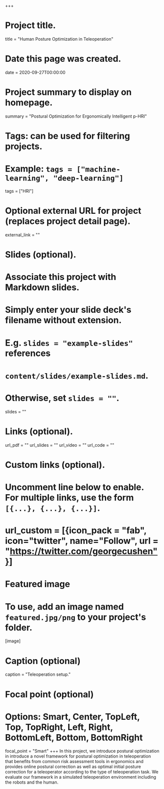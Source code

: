 +++
# Project title.
title = "Human Posture Optimization in Teleoperation"

# Date this page was created.
date = 2020-09-27T00:00:00

# Project summary to display on homepage.
summary = "Postural Optimization for Ergonomically Intelligent p-HRI"
# Tags: can be used for filtering projects.
# Example: `tags = ["machine-learning", "deep-learning"]`
tags = ["HRI"]

# Optional external URL for project (replaces project detail page).
external_link = ""

# Slides (optional).
#   Associate this project with Markdown slides.
#   Simply enter your slide deck's filename without extension.
#   E.g. `slides = "example-slides"` references
#   `content/slides/example-slides.md`.
#   Otherwise, set `slides = ""`.
slides = ""


# Links (optional).
url_pdf = ""
url_slides = ""
url_video = ""
url_code = ""

# Custom links (optional).
#   Uncomment line below to enable. For multiple links, use the form `[{...}, {...}, {...}]`.
#   url_custom = [{icon_pack = "fab", icon="twitter", name="Follow", url = "https://twitter.com/georgecushen"}]

# Featured image
# To use, add an image named `featured.jpg/png` to your project's folder.
[image]
  # Caption (optional)
  caption = "Teleoperation setup."

  # Focal point (optional)
  # Options: Smart, Center, TopLeft, Top, TopRight, Left, Right, BottomLeft, Bottom, BottomRight
  focal_point = "Smart"
+++
In  this  project,  we introduce postural optimization in  introduce  a  novel  framework for  postural  optimization  in  teleoperation  that  benefits  from common  risk  assessment  tools  in  ergonomics  and  provides online postural correction as well as optimal initial posture correction for a teleoperator according to the type of teleoperation task. We evaluate our framework in a simulated teleoperation environment  including  the  robots  and  the  human.
